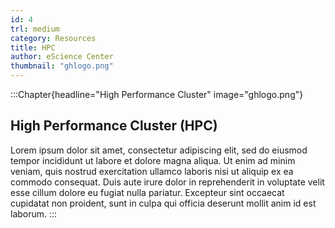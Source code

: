 ```yaml
---
id: 4
trl: medium
category: Resources
title: HPC
author: eScience Center
thumbnail: "ghlogo.png"
---
```


:::Chapter{headline="High Performance Cluster" image="ghlogo.png"}
## High Performance Cluster (HPC)

Lorem ipsum dolor sit amet, consectetur adipiscing elit, sed do eiusmod tempor incididunt ut labore et dolore magna aliqua. Ut enim ad minim veniam, quis nostrud exercitation ullamco laboris nisi ut aliquip ex ea commodo consequat. Duis aute irure dolor in reprehenderit in voluptate velit esse cillum dolore eu fugiat nulla pariatur. Excepteur sint occaecat cupidatat non proident, sunt in culpa qui officia deserunt mollit anim id est laborum.
:::